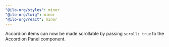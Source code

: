 ```yaml
---
"@ilo-org/styles": minor
"@ilo-org/twig": minor
"@ilo-org/react": minor
---
```


Accordion items can now be made scrollable by passing `scroll: true` to the Accordion Panel component.
